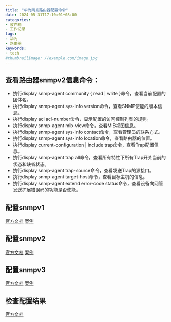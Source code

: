 ```yaml
---
title: "华为网关路由器配置命令"
date: 2024-05-31T17:10:01+08:00
categories:
- 收件箱
- 工作记录
tags:
- 华为
- 路由器
keywords:
- tech
#thumbnailImage: //example.com/image.jpg
---
```


<!--more-->
## 查看路由器snmpv2信息命令：
- 执行display snmp-agent community { read | write }命令，查看当前配置的团体名。
- 执行display snmp-agent sys-info version命令，查看SNMP使能的版本信息。
- 执行display acl acl-number命令，显示配置的访问控制列表的规则。
- 执行display snmp-agent mib-view命令，查看MIB视图信息。
- 执行display snmp-agent sys-info contact命令，查看管理员的联系方式。
- 执行display snmp-agent sys-info location命令，查看路由器的位置。
- 执行display current-configuration | include trap命令，查看Trap配置信息。
- 执行display snmp-agent trap all命令，查看所有特性下所有Trap开关当前的状态和缺省状态。
- 执行display snmp-agent trap-source命令，查看发送Trap的源接口。
- 执行display snmp-agent target-host命令，查看目标主机的信息。
- 执行display snmp-agent extend error-code status命令，查看设备向网管发送扩展错误码的功能是否使能。
## 配置snmpv1
[官方文档](https://support.huawei.com/enterprise/zh/doc/EDOC1100332363/b7ca8f82)
[案例](https://support.huawei.com/enterprise/zh/doc/EDOC1100332363/d3a64a86)
## 配置snmpv2
[官方文档](https://support.huawei.com/enterprise/zh/doc/EDOC1100332363/40dfdfef)
[案例](https://support.huawei.com/enterprise/zh/doc/EDOC1100332363/43195717)
## 配置snmpv3
[官方文档](https://support.huawei.com/enterprise/zh/doc/EDOC1100332363/82912919)
[案例](https://support.huawei.com/enterprise/zh/doc/EDOC1100332363/341e6781)
## 检查配置结果
[官方文档](https://support.huawei.com/enterprise/zh/doc/EDOC1100332363/6244c007)
